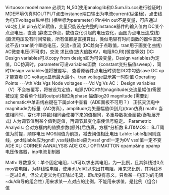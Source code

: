 Virtuoso:
  model name 必须为 N_50(使用analoglib和0.5um.lib.scs进行验证时)
  MDE环境仿真时OUTPUT点击instance端口输出为电流current(纵坐标)，点击线为电压voltage(纵坐标) (横坐标为parameter)
  Pin中in out不是变量，可应通过vdc接上in pin去给in赋值，变量只能设在完整的instance器件的输入值内
  DC某个点点电压，直流  (静态工作点，数值变化引起的电压变化，画图为点电压连成线)(直流电压没有时间常数，所有值都是直接算出，类似电容有时间函数的器件直流过不去)
  tran某个瞬态电压，交流+直流  (DC趋向于点取值，tran用于画变化曲线)
  AC微变电压(不可求)，交流  求比值(放大倍数AV，电阻RO,RI)(微变等效)
  DC:
  Design variables可以copy from design即为可设变量，Design variables为定值，DC仿真时，parameter可设variables函数（constant变扫描值sweep），同时Design variables值将被覆写、
  查看原器件点电压时须在DC中勾选save DC op才能查看
  DC voltage显示最大最小，tran voltage显示某一时刻值
  Operating Points ---Vth Vds Vgs    Node voltages ---Vd Vg Vs
  AC：
  Design variables（V）不会被覆写，将被设为定值，电源(VDC)中的magnitude(交流量幅值)需要被设定
  查看单个线的output(相位角phase 幅值log20 magnitude )需要到schematic中单击线右键在下属plot中查看（ADE面板不可用？）
  正弦交流电中magnitude为标量（AC仿真），amplitude为矢量幅值(0到几)(tran仿真)
  math:
  当值相同时，变化率(导数)相同会使接下来的值相同，多重导数拟合函数(泰勒展开式) 人为调节值到某个值到定值，再调节其变化率使信号稳定。
  Parametric Analysis:
  会对方框内的值换参数(额外)后仿真，方框*分析数
  BJT&MOS：
  BJT阈值为前提，顺序电压 MOS阈值为前提，减去阈值相比电压
  Lable:
  lable相同则连线，gnd线lable应为gnd! ,vss线线lable应为vss! gnd!一定为0V vss!值一定不变
  ADE XL:
  CORNER AANALYSIS
  ADE GXL:
  OPTIMATTON
  opamp&inp
  opamp电压传递器，inp电流复制器
  
  Math:
    导数意义：单个固定电阻，U/I可以求出其电阻，为一比例，且其斜线过0点 
              mos管电阻，为非线性电阻，使用dU/dI可以求出其电阻，用来求比例，其斜线不一定过0点，但公式定义为电压除以电流，即u/i没有意义，只看某一电压时的电阻~du/di(导的组合性)
              用来求某一点对应的比例，不能用来求值，是比例（组合）值
